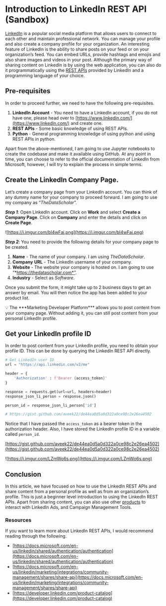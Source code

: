 # Introduction to LinkedIn REST API (Sandbox)

[LinkedIn](https://www.linkedin.com/) is a popular social media platform that allows users to connect to each other and maintain professional network. You can manage your profile and also create a company profile for your organization. An interesting feature of LinkedIn is the ability to share posts on your feed or on your organization’s feed. You can embed URLs, provide hashtags and emojis and also share images and videos in your post. Although the primary way of sharing content on LinkedIn is by using the web application, you can also do it programmatically using the [REST APIs](https://docs.microsoft.com/en-us/linkedin/) provided by LinkedIn and a programming language of your choice.

## Pre-requisites

In order to proceed further, we need to have the following pre-requisites.

1. **LinkedIn Account** - You need to have a LinkedIn account, if you do not have one, please head over to [https://www.linkedin.com/](https://www.linkedin.com/) and create one.
2. **REST APIs** - Some basic knowledge of using REST APIs.
3. **Python** - General programming knowledge of using python and using REST APIs in python.

Apart from the above-mentioned, I am going to use Jupyter notebooks to create the codebase and make it available using GitHub. At any point in time, you can choose to refer to the official documentation of LinkedIn from Microsoft, however, I will try to explain the process in simple terms.

## Create the LinkedIn Company Page.

Let’s create a company page from your LinkedIn account. You can think of any dummy name for your company to proceed forward. I am going to use my company as “*TheDataScholar*”.

***Step 1***: Open LinkedIn account. Click on **Work** and select **Create a Company Page**. Click on **Company** and enter the details and click on **Create Page**. 

![https://i.imgur.com/bI4wFaj.png](https://i.imgur.com/bI4wFaj.png)

***Step 2***: You need to provide the following details for your company page to be created.

1. **Name** - The name of your company. I am using *TheDataScholar*.
2. **Company** **URL** - The LinkedIn username of your company.
3. **Website** - The website your company is hosted on. I am going to use “*https://thedatascholar.com*”.
4. **Industry** - Select as *Software*.

Once you submit the form, it might take up to 2 business days to get an answer by email. You will then notice the app has been added to your product list.

<aside>
💡 The ***Marketing Developer Platform*** allows you to post content from your company page. Without adding it, you can still post content from your personal LinkedIn profile.

</aside>

## Get your LinkedIn profile ID

In order to post content from your LinkedIn profile, you need to obtain your profile ID. This can be done by querying the LinkedIn REST API directly.

```python
# Get LinkedIn user ID
url = "https://api.linkedin.com/v2/me"

header = {
    'Authorization' : f'Bearer {access_token}'
}

response = requests.get(url=url, headers=header)
response_json_li_person = response.json()

person_id = response_json_li_person['id']

# https://gist.github.com/aveek22/de44ea0d5a0d322a0ce98c2e26ea4502
```

Notice that I have passed the `access_token` as a bearer token in the authorization header. Also, I have stored the LinkedIn profile ID in a variable called `person_id`.

[https://gist.github.com/aveek22/de44ea0d5a0d322a0ce98c2e26ea4502](https://gist.github.com/aveek22/de44ea0d5a0d322a0ce98c2e26ea4502)

![https://i.imgur.com/LZmWo6s.png](https://i.imgur.com/LZmWo6s.png)

## Conclusion

In this article, we have focused on how to use the LinkedIn REST APIs and share content from a personal profile as well as from an organization’s profile. This is just a beginner level introduction to using the LinkedIn REST APIs. Apart from sharing content, you can also use other [products](https://developer.linkedin.com/product-catalog) to interact with LinkedIn Ads, and Campaign Management Tools.

### Resources

If you want to learn more about LinkedIn REST APIs, I would recommend reading through the following.

- [https://docs.microsoft.com/en-us/linkedin/shared/authentication/authentication](https://docs.microsoft.com/en-us/linkedin/shared/authentication/authentication)
- [https://docs.microsoft.com/en-us/linkedin/marketing/integrations/community-management/shares/share-api](https://docs.microsoft.com/en-us/linkedin/marketing/integrations/community-management/shares/share-api)
- [https://developer.linkedin.com/product-catalog](https://developer.linkedin.com/product-catalog)
